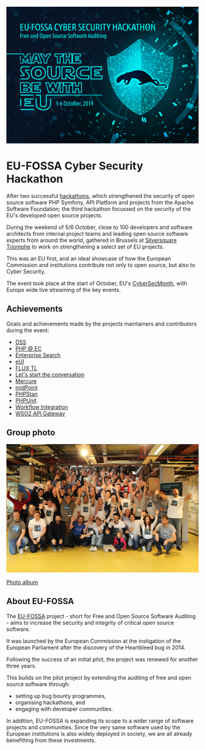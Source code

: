 ![EU FOSSA OSS hackathon visual](./assets/oss-hackathon-visual.png)

# EU-FOSSA Cyber Security Hackathon

After two successful [hackathons](https://eufossahackathon.bemyapp.com/), which strengthened the security of open source software PHP Symfony, API Platform and projects from the Apache Software Foundation; the third hackathon focussed on the security of the EU's developed open source projects.

During the weekend of 5/6 October, close to 100 developers and software architects from internal project teams and leading open source software experts from around the world, gathered in Brussels at [Silversquare Triomphe](https://silversquare.eu/location/triomphe/) to work on strengthening a select set of EU projects.

This was an EU first, and an ideal showcase of how the European Commission and institutions contribute not only to open source, but also to Cyber Security.

The event took place at the start of October, EU's [CyberSecMonth](https://cybersecuritymonth.eu/), with Europe wide live streaming of the key events.

## Achievements

Goals and achievements made by the projects maintainers and contributors during the event:

* [DSS](achievements/dss.md)
* [PHP @ EC](achievements/ecphp.md)
* [Enterprise Search](achievements/enterprise-search.md)
* [eUI](achievements/eui.md)
* [FLUX TL](achievements/flux-tl.md)
* [Let's start the conversation](achievements/conversation.md)
* [Mercure](achievements/mercure.md)
* [midPoint](achievements/midpoint.md)
* [PHPStan](achievements/phpstan.md)
* [PHPUnit](achievements/phpunit.md)
* [Workflow Integration](achievements/workflow-integration.md)
* [WSO2 API Gateway](achievements/api-gateway.md)

## Group photo

<p align="center"><img src="./assets/group-photo.jpg"/></p>

[Photo album](https://www.flickr.com/photos/bemyapp/albums/72157711187061438)

## About EU-FOSSA

The [EU-FOSSA](https://ec.europa.eu/info/departments/informatics/eu-fossa-2_en) project - short for Free and Open Source Software Auditing - aims to increase the security and integrity of critical open source software.

It was launched by the European Commission at the instigation of the European Parliament after the discovery of the Heartbleed bug in 2014.

Following the success of an initial pilot, the project was renewed for another three years.

This builds on the pilot project by extending the auditing of free and open source software through:

* setting up bug bounty programmes,
* organising hackathons, and
* engaging with developer communities.

In addition, EU-FOSSA is expanding its scope to a wider range of software projects and communities. Since the very same software used by the European institutions is also widely deployed in society, we are all already benefitting from these investments.
